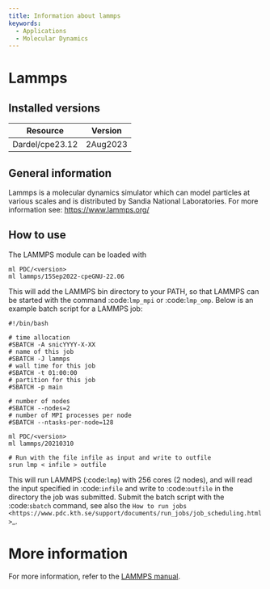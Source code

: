 ```yaml
---
title: Information about lammps
keywords:
  - Applications
  - Molecular Dynamics
---
```

# Lammps

## Installed versions

| Resource | Version |
|---|---|
| Dardel/cpe23.12 | 2Aug2023 |

## General information

Lammps is a molecular dynamics simulator which can model particles at various scales and is distributed by Sandia National Laboratories.
For more information see: https://www.lammps.org/

## How to use

The LAMMPS module can be loaded with
```
ml PDC/<version>
ml lammps/15Sep2022-cpeGNU-22.06
```

This will add the LAMMPS bin directory to your PATH, so that LAMMPS can be started with the command :code:`lmp_mpi` or :code:`lmp_omp`.
Below is an example batch script for a LAMMPS job:

```
#!/bin/bash

# time allocation
#SBATCH -A snicYYYY-X-XX
# name of this job
#SBATCH -J lammps
# wall time for this job
#SBATCH -t 01:00:00
# partition for this job
#SBATCH -p main

# number of nodes
#SBATCH --nodes=2
# number of MPI processes per node
#SBATCH --ntasks-per-node=128

ml PDC/<version>
ml lammps/20210310

# Run with the file infile as input and write to outfile
srun lmp < infile > outfile
```

This will run LAMMPS (:code:`lmp`) with 256 cores (2 nodes), and will read the input specified in :code:`infile` and write to :code:`outfile` in the directory the job was submitted. Submit the batch script with the :code:`sbatch` command, see also the `How to run jobs <https://www.pdc.kth.se/support/documents/run_jobs/job_scheduling.html>`_.

# More information
For more information, refer to the [LAMMPS manual](https://docs.lammps.org/Manual.html).

